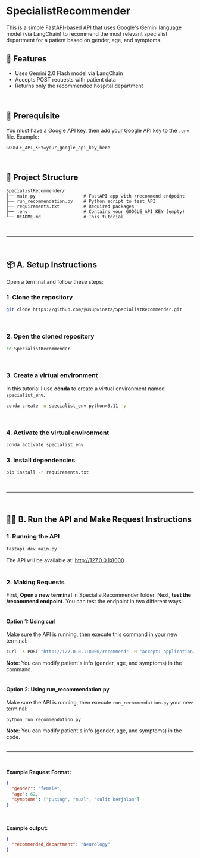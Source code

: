 # SpecialistRecommender
 This is a simple FastAPI-based API that uses Google's Gemini language model (via LangChain) to recommend the most relevant specialist department for a patient based on gender, age, and symptoms.
<br>

## 🚀 Features
- Uses Gemini 2.0 Flash model via LangChain
- Accepts POST requests with patient data
- Returns only the recommended hospital department
<br>

## 🔑 Prerequisite
You must have a Google API key, then add your Google API key to the `.env` file. Example:
```text
GOOGLE_API_KEY=your_google_api_key_here
```
<br>

## 📁 Project Structure
```text
SpecialistRecommender/
├── main.py                  # FastAPI app with /recommend endpoint
├── run_recommendation.py    # Python script to test API
├── requirements.txt         # Required packages
├── .env                     # Contains your GOOGLE_API_KEY (empty)
└── README.md                # This tutorial
```
<br>

---
<br>

## 📦 A. Setup Instructions
Open a terminal and follow these steps:
<br>

### 1. Clone the repository
```bash
git clone https://github.com/yusupwinata/SpecialistRecommender.git
```
<br>

### 2. Open the cloned repository
```bash
cd SpecialistRecommender
```
<br>

### 3. Create a virtual environment
In this tutorial I use **conda** to create a virtual environment named `specialist_env`.
```bash
conda create -n specialist_env python=3.11 -y
```
<br>

### 4. Activate the virtual environment
```bash
conda activate specialist_env
```

### 3. Install dependencies
```bash
pip install -r requirements.txt
```
<br>

---
<br>

## 🏃‍♂️ B. Run the API and Make Request Instructions
### 1. Running the API
```bash
fastapi dev main.py
```
The API will be available at:
http://127.0.0.1:8000
<br>
<br>

### 2. Making Requests
First, **Open a new terminal** in SpecialistRecommender folder. Next, **test the /recommend endpoint**. You can test the endpoint in two different ways:
<br>
<br>

#### Option 1: Using curl
Make sure the API is running, then execute this command in your new terminal:
```bash
curl -X POST "http://127.0.0.1:8000/recommend" -H "accept: application/json" -H "Content-Type: application/json" -d "{\"gender\": \"female\", \"age\": 62, \"symptoms\": [\"pusing\", \"mual\", \"sulit berjalan\"]}"
```
**Note**: You can modify patient's info (gender, age, and symptoms) in the command.
<br>
<br>

#### Option 2: Using run_recommendation.py
Make sure the API is running, then execute `run_recommendation.py` your new terminal:
```base
python run_recommendation.py
```
**Note**: You can modify patient's info (gender, age, and symptoms) in the code.
<br>
<br>

---
<br>

**Example Request Format:**
```json
{
  "gender": "female",
  "age": 62,
  "symptoms": ["pusing", "mual", "sulit berjalan"]
}
```
<br>

**Example output:**
```json
{
  "recommended_department": "Neurology"
}
```
